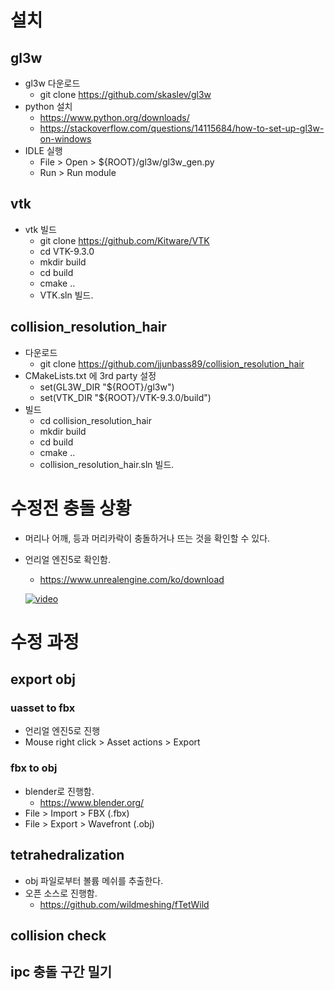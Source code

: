 # 설치
## gl3w
* gl3w 다운로드
    * git clone https://github.com/skaslev/gl3w
* python 설치
    * https://www.python.org/downloads/
    * https://stackoverflow.com/questions/14115684/how-to-set-up-gl3w-on-windows
* IDLE 실행
    * File > Open > ${ROOT}/gl3w/gl3w_gen.py
    * Run > Run module

## vtk
* vtk 빌드
    * git clone https://github.com/Kitware/VTK
    * cd VTK-9.3.0
    * mkdir build
    * cd build
    * cmake ..
    * VTK.sln 빌드.

## collision_resolution_hair
* 다운로드
    * git clone https://github.com/jjunbass89/collision_resolution_hair
* CMakeLists.txt 에 3rd party 설정
    * set(GL3W_DIR "${ROOT}/gl3w")
    * set(VTK_DIR "${ROOT}/VTK-9.3.0/build")
* 빌드
    * cd collision_resolution_hair
    * mkdir build
    * cd build
    * cmake ..
    * collision_resolution_hair.sln 빌드.

# 수정전 충돌 상황
* 머리나 어깨, 등과 머리카락이 충돌하거나 뜨는 것을 확인할 수 있다.
* 언리얼 엔진5로 확인함. 
    * https://www.unrealengine.com/ko/download

    [![video](https://img.youtube.com/vi/ftYdJX8hryk/0.jpg)](https://www.youtube.com/watch?v=ftYdJX8hryk)

# 수정 과정
## export obj
### uasset to fbx
* 언리얼 엔진5로 진행
* Mouse right click > Asset actions > Export

### fbx to obj
* blender로 진행함.
    * https://www.blender.org/
* File > Import > FBX (.fbx)
* File > Export > Wavefront (.obj)


## tetrahedralization
* obj 파일로부터 볼륨 메쉬를 추출한다.
* 오픈 소스로 진행함.
    * https://github.com/wildmeshing/fTetWild

## collision check

## ipc 충돌 구간 밀기
